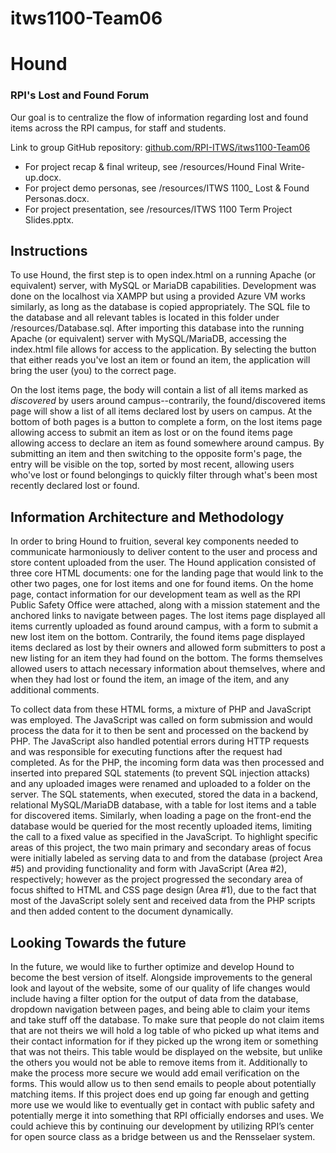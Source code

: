 # itws1100-Team06
# Hound
### RPI's Lost and Found Forum

Our goal is to centralize the flow of information regarding lost and found items across the RPI campus, for staff and students.

Link to group GitHub repository: [github.com/RPI-ITWS/itws1100-Team06](https://github.com/RPI-ITWS/itws1100-Team06)

- For project recap & final writeup, see /resources/Hound Final Write-up.docx.
- For project demo personas, see /resources/ITWS 1100_ Lost & Found Personas.docx.
- For project presentation, see /resources/ITWS 1100 Term Project Slides.pptx.

## Instructions

To use Hound, the first step is to open index.html on a running Apache (or equivalent) server, with MySQL or MariaDB capabilities. Development was done on the localhost via XAMPP but using a provided Azure VM works similarly, as long as the database is copied appropriately. The SQL file to the database and all relevant tables is located in this folder under /resources/Database.sql. After importing this database into the running Apache (or equivalent) server with MySQL/MariaDB, accessing the index.html file allows for access to the application. By selecting the button that either reads you've lost an item or found an item, the application will bring the user (you) to the correct page.

On the lost items page, the body will contain a list of all items marked as *discovered* by users around campus--contrarily, the found/discovered items page will show a list of all items declared lost by users on campus. At the bottom of both pages is a button to complete a form, on the lost items page allowing access to submit an item as lost or on the found items page allowing access to declare an item as found somewhere around campus. By submitting an item and then switching to the opposite form's page, the entry will be visible on the top, sorted by most recent, allowing users who've lost or found belongings to quickly filter through what's been most recently declared lost or found. 

## Information Architecture and Methodology

In order to bring Hound to fruition, several key components needed to communicate harmoniously to deliver content to the user and process and store content uploaded from the user. The Hound application consisted of three core HTML documents: one for the landing page that would link to the other two pages, one for lost items and one for found items. On the home page, contact information for our development team as well as the RPI Public Safety Office were attached, along with a mission statement and the anchored links to navigate between pages. The lost items page displayed all items currently uploaded as found around campus, with a form to submit a new lost item on the bottom. Contrarily, the found items page displayed items declared as lost by their owners and allowed form submitters to post a new listing for an item they had found on the bottom. The forms themselves allowed users to attach necessary information about themselves, where and when they had lost or found the item, an image of the item, and any additional comments.

To collect data from these HTML forms, a mixture of PHP and JavaScript was employed. The JavaScript was called on form submission and would process the data for it to then be sent and processed on the backend by PHP. The JavaScript also handled potential errors during HTTP requests and was responsible for executing functions after the request had completed. As for the PHP, the incoming form data was then processed and inserted into prepared SQL statements (to prevent SQL injection attacks) and any uploaded images were renamed and uploaded to a folder on the server. The SQL statements, when executed, stored the data in a backend, relational MySQL/MariaDB database, with a table for lost items and a table for discovered items. Similarly, when loading a page on the front-end the database would be queried for the most recently uploaded items, limiting the call to a fixed value as specified in the JavaScript.
To highlight specific areas of this project, the two main primary and secondary areas of focus were initially labeled as serving data to and from the database (project Area #5) and providing functionality and form with JavaScript (Area #2), respectively; however as the project progressed the secondary area of focus shifted to HTML and CSS page design (Area #1), due to the fact that most of the JavaScript solely sent and received data from the PHP scripts and then added content to the document dynamically.

## Looking Towards the future

In the future, we would like to further optimize and develop Hound to become the best version of itself. Alongside improvements to the general look and layout of the website, some of our quality of life changes would include having a filter option for the output of data from the database, dropdown navigation between pages, and being able to claim your items and take stuff off the database. To make sure that people do not claim items that are not theirs we will hold a log table of who picked up what items and their contact information for if they picked up the wrong item or something that was not theirs. This table would be displayed on the website, but unlike the others you would not be able to remove items from it. Additionally to make the process more secure we would add email verification on the forms. This would allow us to then send emails to people about potentially matching items. 
	If this project does end up going far enough and getting more use we would like to eventually get in contact with public safety and potentially merge it into something that RPI officially endorses and uses. We could achieve this by continuing our development by utilizing RPI’s center for open source class as a bridge between us and the Rensselaer system.
